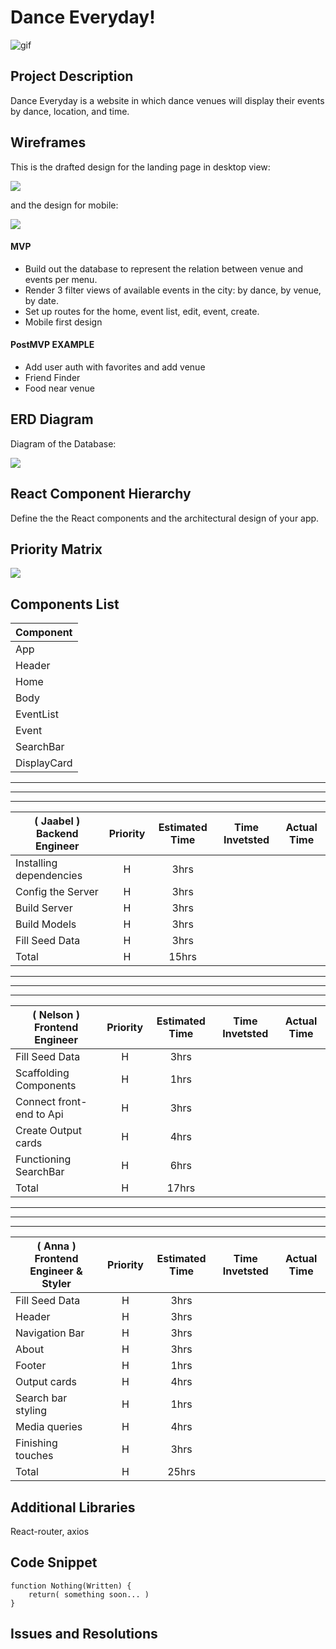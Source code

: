# Dance Everyday!

![gif](https://media.giphy.com/media/Ymhz7H7Ye0gX3xuk59/giphy.gif)

## Project Description

Dance Everyday is a website in which dance venues will display their events by dance, location, and time.

## Wireframes

This is the drafted design for the landing page in desktop view:

![](https://i.imgur.com/x00gjfJ.png)

and the design for mobile:

![](https://i.imgur.com/BYik3If.png)

#### MVP

- Build out the database to represent the relation between venue and events per menu.
- Render 3 filter views of available events in the city: by dance, by venue, by date.
- Set up routes for the home, event list, edit, event, create.
- Mobile first design

#### PostMVP EXAMPLE

- Add user auth with favorites and add venue
- Friend Finder
- Food near venue

## ERD Diagram

Diagram of the Database:

![](https://i.imgur.com/rHMbifN.jpg)

## React Component Hierarchy

Define the the React components and the architectural design of your app.

## Priority Matrix

![](https://i.imgur.com/Tas9IlH.jpg)

## Components List


| Component | 
| --- | 
| App | 
| Header | 
| Home | 
| Body | 
| EventList | 
| Event | 
| SearchBar | 
| DisplayCard | 

---
---
---

| ( **Jaabel** ) Backend Engineer                | Priority | Estimated Time | Time Invetsted | Actual Time |
| ---------------------- | :------: | :------------: | :------------: | :---------: |
| Installing dependencies |    H     |      3hrs      |          |       |
| Config the Server      |    H     |      3hrs      |          |       |
| Build Server           |    H     |      3hrs      |          |       |
| Build Models           |    H     |      3hrs      |          |       |
| Fill Seed Data         |    H     |      3hrs      |          |       |
| Total                  |    H     |      15hrs      |          |       |

---
---
---


| ( **Nelson** ) Frontend Engineer                 | Priority | Estimated Time | Time Invetsted | Actual Time |
| ------------------------ | :------: | :------------: | :------------: | :---------: |
| Fill Seed Data         |    H     |      3hrs      |          |       |
| Scaffolding Components   |    H     |      1hrs      |                |             |
| Connect front-end to Api |    H     |      3hrs      |                |             |
| Create Output cards      |    H     |      4hrs      |                |             |
| Functioning SearchBar    |    H     |      6hrs      |                |             |
| Total                    |    H     |      17hrs      |            |         |

---
---
---


| ( **Anna** ) Frontend Engineer & Styler        | Priority | Estimated Time | Time Invetsted | Actual Time |
| -------------- | :------: | :------------: | :------------: | :---------: |
| Fill Seed Data |    H     |      3hrs      |          |       |
| Header |    H     |      3hrs      |          |       |
| Navigation Bar |    H     |      3hrs      |          |       |
| About |    H     |      3hrs      |          |       |
| Footer |    H     |      1hrs      |          |       |
| Output cards |    H     |      4hrs      |          |       |
| Search bar styling |    H     |      1hrs      |          |       |
| Media queries |    H     |      4hrs      |          |       |
| Finishing touches |    H     |      3hrs      |          |       |
| Total          |    H     |      25hrs      |          |       |

## Additional Libraries

React-router, axios

## Code Snippet

```
function Nothing(Written) {
	return( something soon... )
}
```

## Issues and Resolutions
